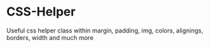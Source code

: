 # CSS-Helper

Useful css helper class within margin, padding, img, colors, alignings, borders, width and much more
